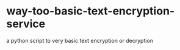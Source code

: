 # way-too-basic-text-encryption-service
a python script to very basic text encryption or decryption
